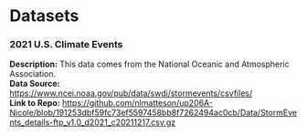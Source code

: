 # Datasets

### **2021 U.S. Climate Events**
**Description:** This data comes from the National Oceanic and Atmospheric Association.
<br>
**Data Source:** https://www.ncei.noaa.gov/pub/data/swdi/stormevents/csvfiles/ 
<br>
**Link to Repo:** https://github.com/nlmatteson/up206A-Nicole/blob/191253dbf59fc73ef5597458bb8f7262494ac0cb/Data/StormEvents_details-ftp_v1.0_d2021_c20211217.csv.gz
